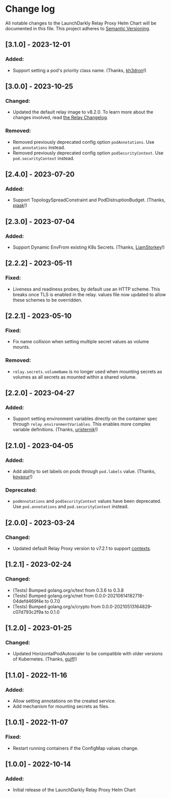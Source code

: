 Change log
================================================

All notable changes to the LaunchDarkly Relay Proxy Helm Chart will be documented in this file. This project adheres to [Semantic Versioning](https://semver.org).


## [3.1.0] - 2023-12-01
### Added:
- Support setting a pod's priority class name. (Thanks, [kh3dron](https://github.com/launchdarkly/ld-relay-helm/pull/53)!)

## [3.0.0] - 2023-10-25
### Changed:
- Updated the default relay image to v8.2.0. To learn more about the changes involved, read [the Relay Changelog](https://github.com/launchdarkly/ld-relay/blob/v8/CHANGELOG.md).

### Removed:
- Removed previously deprecated config option `podAnnotations`. Use `pod.annotations` instead.
- Removed previously deprecated config option `podSecurityContext`. Use `pod.securityContext` instead.

## [2.4.0] - 2023-07-20
### Added:
- Support TopologySpreadConstraint and PodDistruptionBudget. (Thanks, [pjaak](https://github.com/launchdarkly/ld-relay-helm/pull/47)!)

## [2.3.0] - 2023-07-04
### Added:
- Support Dynamic EnvFrom existing K8s Secrets. (Thanks, [LiamStorkey](https://github.com/launchdarkly/ld-relay-helm/pull/45)!)

## [2.2.2] - 2023-05-11
### Fixed:
- Liveness and readiness probes, by default use an HTTP scheme. This breaks once TLS is enabled in the relay. values file now updated to allow these schemes to be overridden.

## [2.2.1] - 2023-05-10
### Fixed:
- Fix name collision when setting multiple secret values as volume mounts.

### Removed:
- `relay.secrets.volumeName` is no longer used when mounting secrets as volumes as all secrets as mounted within a shared volume.

## [2.2.0] - 2023-04-27
### Added:
- Support setting environment variables directly on the container spec through `relay.environmentVariables`. This enables more complex variable definitions. (Thanks, [uristernik](https://github.com/launchdarkly/ld-relay-helm/pull/34)!)

## [2.1.0] - 2023-04-05
### Added:
- Add ability to set labels on pods through `pod.labels` value. (Thanks, [kovaxur](https://github.com/launchdarkly/ld-relay-helm/pull/30)!)

### Deprecated:
- `podAnnotations` and `podSecurityContext` values have been deprecated. Use `pod.annotations` and `pod.securityContext` instead.

## [2.0.0] - 2023-03-24
### Changed:
- Updated default Relay Proxy version to v7.2.1 to support [contexts](https://docs.launchdarkly.com/home/contexts).

## [1.2.1] - 2023-02-24
### Changed:
- (Tests) Bumped golang.org/x/text from 0.3.6 to 0.3.8
- (Tests) Bumped golang.org/x/net from 0.0.0-20210614182718-04defd469f4e to 0.7.0
- (Tests) Bumped golang.org/x/crypto from 0.0.0-20210513164829-c07d793c2f9a to 0.1.0

## [1.2.0] - 2023-01-25
### Changed:
- Updated HorizontalPodAutoscaler to be compatible with older versions of Kubernetes. (Thanks, [guifl](https://github.com/launchdarkly/ld-relay-helm/pull/21)!)

## [1.1.0] - 2022-11-16
### Added:
- Allow setting annotations on the created service.
- Add mechanism for mounting secrets as files.

## [1.0.1] - 2022-11-07
### Fixed:
- Restart running containers if the ConfigMap values change.

## [1.0.0] - 2022-10-14
### Added:
- Initial release of the LaunchDarkly Relay Proxy Helm Chart
